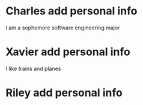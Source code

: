 # Charles add personal info
I am a sophomore software engineering major
# Xavier  add personal info 
I like trains and planes
# Riley add personal info

